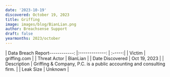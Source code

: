 ```yaml
---
date: '2023-10-19'
discovered: October 19, 2023
title: Griffing
image: images/blog/BianLian.png
author: Breachsense Support
draft: false
yearmonths: 2023/october
---
```


| Data Breach Report------------:     |:-------------:    | :-----:|
| Victim      | griffing.com      | 
| Threat Actor      | BianLian      | 
| Date Discovered      | Oct 19, 2023      | 
| Description      | Griffing & Company, P.C. is a public accounting and consulting firm.      | 
| Leak Size      | Unknown      | 

